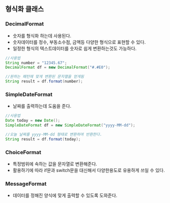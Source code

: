 ## 형식화 클래스
  ### DecimalFormat
   - 숫자를 형식화 하는데 사용된다.
   - 숫자데이터를 정수, 부동소수점, 금액등 다양한 형식으로 표현할 수 있다.
   - 일정한 형식의 텍스트데이터를 숫자로 쉽게 변환하는것도 가능하다.
   ```java
   //사용법
   String number = "12345.67";
   DecimalFormat df = new DecimalFormat("#.#E0");
   
   //원하는 패턴에 맞게 변환된 문자열을 얻게됨
   String result = df.format(number);
   ```
  ### SimpleDateFormat
   - 날짜를 출력하는데 도움을 준다.
   ```java
   //사용법
   Date today = new Date();
   SimpleDateFormat df = new SimpleDateFormat("yyyy-MM-dd");
   
   //오늘 날짜를 yyyy-MM-dd 형태로 변환하여 반환한다.
   String result = df.format(today);
   ```
  ### ChoiceFormat
   - 특정범위에 속하는 값을 문자열로 변환해준다.
   - 활용하기에 따라 if문과 switch문을 대신해서 다양한용도로 유용하게 쓰일 수 있다.
  
  ### MessageFormat
   - 데이터를 정해진 양식에 맞게 출력할 수 있도록 도와준다.
  
